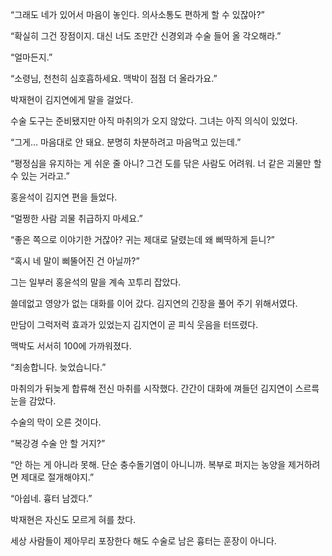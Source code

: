 “그래도 네가 있어서 마음이 놓인다. 의사소통도 편하게 할 수 있잖아?”

“확실히 그건 장점이지. 대신 너도 조만간 신경외과 수술 들어 올 각오해라.”

“얼마든지.”

“소령님, 천천히 심호흡하세요. 맥박이 점점 더 올라가요.”

박재현이 김지연에게 말을 걸었다.

수술 도구는 준비됐지만 아직 마취의가 오지 않았다. 그녀는 아직 의식이 있었다.

“그게… 마음대로 안 돼요. 분명히 차분하려고 마음먹고 있는데.”

“평정심을 유지하는 게 쉬운 줄 아니? 그건 도를 닦은 사람도 어려워. 너 같은 괴물만 할 수 있는 거라고.”

홍윤석이 김지연 편을 들었다.

“멀쩡한 사람 괴물 취급하지 마세요.”

“좋은 쪽으로 이야기한 거잖아? 귀는 제대로 달렸는데 왜 삐딱하게 듣니?”

“혹시 네 말이 삐뚤어진 건 아닐까?”

그는 일부러 홍윤석의 말을 계속 꼬투리 잡았다.

쓸데없고 영양가 없는 대화를 이어 갔다. 김지연의 긴장을 풀어 주기 위해서였다.

만담이 그럭저럭 효과가 있었는지 김지연이 곧 피식 웃음을 터뜨렸다.

맥박도 서서히 100에 가까워졌다.

“죄송합니다. 늦었습니다.”

마취의가 뒤늦게 합류해 전신 마취를 시작했다. 간간이 대화에 껴들던 김지연이 스르륵 눈을 감았다.

수술의 막이 오른 것이다.

“복강경 수술 안 할 거지?”

“안 하는 게 아니라 못해. 단순 충수돌기염이 아니니까. 복부로 퍼지는 농양을 제거하려면 제대로 절개해야지.”

“아쉽네. 흉터 남겠다.”

박재현은 자신도 모르게 혀를 찼다.

세상 사람들이 제아무리 포장한다 해도 수술로 남은 흉터는 훈장이 아니다.